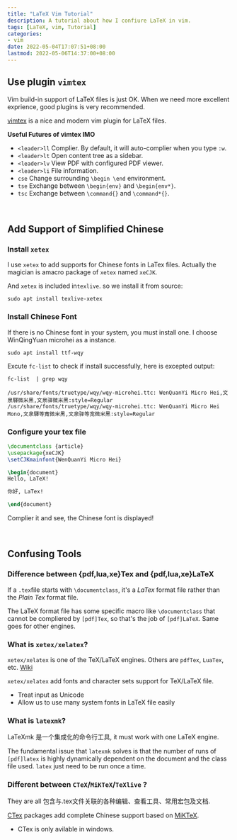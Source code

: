 ```yaml
---
title: "LaTeX Vim Tutorial"
description: A tutorial about how I confiure LaTeX in vim.
tags: [LaTeX, vim, Tutorial]
categories:
- vim
date: 2022-05-04T17:07:51+08:00 
lastmod: 2022-05-06T14:37:00+08:00
---
```



## Use plugin `vimtex`
Vim build-in support of LaTeX files is just OK. When we need more excellent exprience, good plugins is very recommended.

[vimtex](https://github.com/lervag/vimtex#configuration) is a nice and modern vim plugin for LaTeX files.

**Useful Futures of vimtex IMO**
* `<leader>ll` Complier. By default, it will auto-complier when you type `:w`.
* `<leader>lt` Open content tree as a sidebar.
* `<leader>lv` View PDF with configured PDF viewer.
* `<leader>li` File information.
* `cse` Change surrounding `\begin \end` environment.
* `tse` Exchange between `\begin{env}` and `\begin{env*}`.
* `tsc` Exchange between `\command{}` and `\command*{}`.

&nbsp;
&nbsp;
## Add Support of Simplified Chinese
### Install `xetex`
I use `xetex` to add supports for Chinese fonts in LaTex files. Actually the magician is amacro package of `xetex` named `xeCJK`. 

And `xetex` is included in`texlive`. so we install it from source:
```shell
sudo apt install texlive-xetex
```

### Install Chinese Font
If there is no Chinese font in your system, you must install one. I choose WinQingYuan microhei as a instance.
```shell
sudo apt install ttf-wqy
```
Excute `fc-list` to check if install successfully, here is excepted output:
```shell
fc-list  | grep wqy
```
```shell
/usr/share/fonts/truetype/wqy/wqy-microhei.ttc: WenQuanYi Micro Hei,文泉驛微米黑,文泉驿微米黑:style=Regular
/usr/share/fonts/truetype/wqy/wqy-microhei.ttc: WenQuanYi Micro Hei Mono,文泉驛等寬微米黑,文泉驿等宽微米黑:style=Regular
```
### Configure your tex file
```latex
\documentclass {article}
\usepackage{xeCJK}
\setCJKmainfont{WenQuanYi Micro Hei}

\begin{document}
Hello, LaTeX!

你好, LaTex!

\end{document}
```
Complier it and see, the Chinese font is displayed!

&nbsp;
&nbsp;
## Confusing Tools
### Difference between {pdf,lua,xe}Tex and {pdf,lua,xe}LaTeX
If a `.tex`file starts with `\documentclass`, it's a _LaTex_ format file rather than the _Plain Tex_ format file. 

The LaTeX format file has some specific macro like `\documentclass` that cannot be compliered by `[pdf]Tex`, so that's the job of `[pdf]LaTeX`. Same goes for other engines.

### What is `xetex/xelatex`?
`xetex/xelatex` is one of the TeX/LaTeX engines. Others are `pdfTex`, `LuaTex`, etc. [Wiki](https://fr.wikipedia.org/wiki/XeTeX)

`xetex/xelatex` add fonts and character sets support for TeX/LaTeX file.
* Treat input as Unicode
* Allow us to use many system fonts in LaTeX file easily

### What is `latexmk`?
LaTeXmk 是一个集成化的命令行工具, it must work with one LaTeX engine.

The fundamental issue that `latexmk` solves is that the number of runs of `[pdf]latex` is highly dynamically dependent on the document and the class file used. `latex` just need to be run once a time.


### Different between `CTeX`/`MiKTeX`/`TeXlive` ?
They are all 包含与.tex文件关联的各种编辑、查看工具、常用宏包及文档.

[CTex](http://www.ctex.org/HomePage) packages add complete Chinese support based on [MiKTeX](https://miktex.org/).
* CTex is only avilable in windows.

